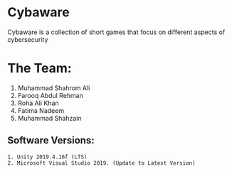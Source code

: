 # Cybaware
Cybaware is a collection of short games that focus on different aspects of cybersecurity

# The Team: 
  1. Muhammad Shahrom Ali
  2. Farooq Abdul Rehman
  3. Roha Ali Khan 
  4. Fatima Nadeem
  5. Muhammad Shahzain 

## Software Versions:
    1. Unity 2019.4.16f (LTS)
    2. Microsoft Visual Studio 2019. (Update to Latest Version)
    
